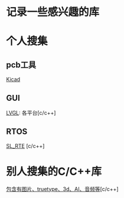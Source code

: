 # 记录一些感兴趣的库
# 个人搜集

  ## pcb工具
   [Kicad](https://github.com/KiCad)
  ## GUI
   [LVGL](https://github.com/littlevgl/lvgl):  各平台[c/c++]
  ## RTOS
  [SL_RTE](https://github.com/sudashannon/SL_RTE)  [c/c++]
# 别人搜集的C/C++库
  [包含有图片、truetype、3d、AI、音频等](https://github.com/nothings/single_file_libs)[c/c++]
 

